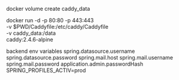 docker volume create caddy_data

docker run -d -p 80:80 -p 443:443 \
    -v $PWD/Caddyfile:/etc/caddy/Caddyfile \
    -v caddy_data:/data \
    caddy:2.4.6-alpine 


backend env variables
spring.datasource.username
spring.datasource.password
spring.mail.host
spring.mail.username
spring.mail.password
application.admin.passwordHash
SPRING_PROFILES_ACTIV=prod
